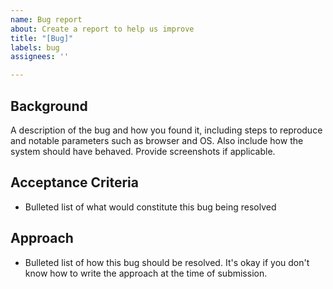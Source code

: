 ```yaml
---
name: Bug report
about: Create a report to help us improve
title: "[Bug]"
labels: bug
assignees: ''

---
```


## Background

A description of the bug and how you found it, including steps to reproduce and notable parameters such as browser and OS. Also include how the system should have behaved. Provide screenshots if applicable.

## Acceptance Criteria

- Bulleted list of what would constitute this bug being resolved

## Approach

- Bulleted list of how this bug should be resolved. It's okay if you don't know how to write the approach at the time of submission.
